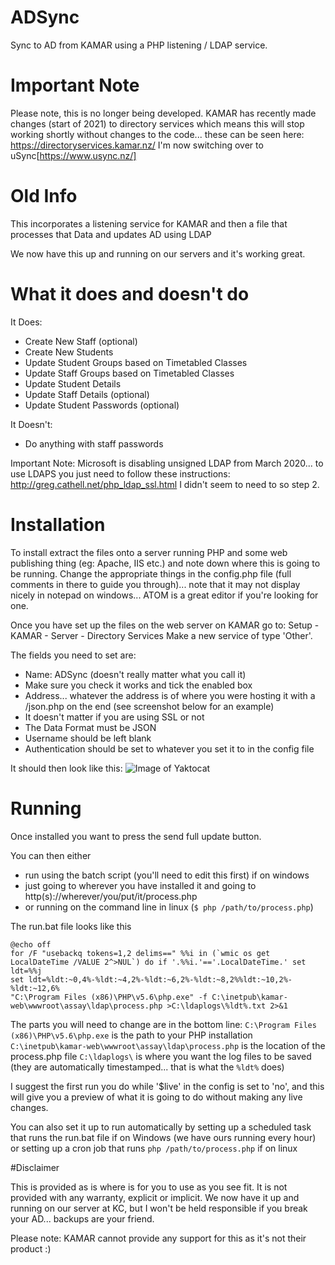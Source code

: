 # ADSync
Sync to AD from KAMAR using a PHP listening / LDAP service.

# Important Note
Please note, this is no longer being developed. KAMAR has recently made changes (start of 2021) to directory services which means this will stop working shortly without changes to the code... these can be seen here: https://directoryservices.kamar.nz/
I'm now switching over to uSync[https://www.usync.nz/]

# Old Info

This incorporates a listening service for KAMAR and then a file that processes that Data and updates AD using LDAP

We now have this up and running on our servers and it's working great.

# What it does and doesn't do
It Does:
- Create New Staff (optional)
- Create New Students
- Update Student Groups based on Timetabled Classes
- Update Staff Groups based on Timetabled Classes
- Update Student Details
- Update Staff Details (optional)
- Update Student Passwords (optional)

It Doesn't:
- Do anything with staff passwords

Important Note:
Microsoft is disabling unsigned LDAP from March 2020... to use LDAPS you just need to follow these instructions:
http://greg.cathell.net/php_ldap_ssl.html
I didn't seem to need to so step 2.

# Installation

To install extract the files onto a server running PHP and some web publishing thing (eg: Apache, IIS etc.) and note down where this is going to be running.
Change the appropriate things in the config.php file (full comments in there to guide you through)... note that it may not display nicely in notepad on windows... ATOM is a great editor if you're looking for one.

Once you have set up the files on the web server on KAMAR go to: Setup - KAMAR - Server - Directory Services
Make a new service of type 'Other'.

The fields you need to set are:
- Name: ADSync (doesn't really matter what you call it)
- Make sure you check it works and tick the enabled box
- Address... whatever the address is of where you were hosting it with a /json.php on the end (see screenshot below for an example)
- It doesn't matter if you are using SSL or not
- The Data Format must be JSON
- Username should be left blank
- Authentication should be set to whatever you set it to in the config file

It should then look like this:
![Image of Yaktocat](https://assay.co.nz/KAMARSS.png)

# Running
Once installed you want to press the send full update button.

You can then either
- run using the batch script (you'll need to edit this first) if on windows
- just going to wherever you have installed it and going to http(s)://wherever/you/put/it/process.php
- or running on the command line in linux (`$ php /path/to/process.php`)

The run.bat file looks like this
```
@echo off
for /F "usebackq tokens=1,2 delims==" %%i in (`wmic os get LocalDateTime /VALUE 2^>NUL`) do if '.%%i.'=='.LocalDateTime.' set ldt=%%j
set ldt=%ldt:~0,4%-%ldt:~4,2%-%ldt:~6,2%-%ldt:~8,2%%ldt:~10,2%-%ldt:~12,6%
"C:\Program Files (x86)\PHP\v5.6\php.exe" -f C:\inetpub\kamar-web\wwwroot\assay\ldap\process.php >C:\ldaplogs\%ldt%.txt 2>&1
```
The parts you will need to change are in the bottom line:
`C:\Program Files (x86)\PHP\v5.6\php.exe` is the path to your PHP installation
`C:\inetpub\kamar-web\wwwroot\assay\ldap\process.php` is the location of the process.php file
`C:\ldaplogs\` is where you want the log files to be saved (they are automatically timestamped... that is what the `%ldt%` does)

I suggest the first run you do while '$live' in the config is set to 'no', and this will give you a preview of what it is going to do without making any live changes.

You can also set it up to run automatically by setting up a scheduled task that runs the run.bat file if on Windows (we have ours running every hour) or setting up a cron job that runs `php /path/to/process.php` if on linux

#Disclaimer

This is provided as is where is for you to use as you see fit.
It is not provided with any warranty, explicit or implicit.
We now have it up and running on our server at KC, but I won't be held responsible if you break your AD... backups are your friend.

Please note: KAMAR cannot provide any support for this as it's not their product :) 
